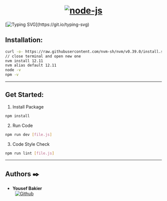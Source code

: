 <h1 align= "center">
<a href='https://postimages.org/' target='_blank'><img src='https://i.postimg.cc/4NqD2KTQ/node-js.png' border='0' alt='node-js'/></a>
</h1>

[![Typing SVG](https://readme-typing-svg.herokuapp.com?font=Fira+Code&weight=900&size=32&pause=1000&width=435&lines=ES6+Promise\(:)](https://git.io/typing-svg)

## Installation:
```bash
curl -o- https://raw.githubusercontent.com/nvm-sh/nvm/v0.39.0/install.sh | bash
// close terminal and open new one
nvm install 12.11
nvm alias default 12.11
node -v
npm -v
```
<hr />

## Get Started:

1. Install Package
```bash
npm install
```
2. Run Code
```bash
npm run dev [file.js]
```
3. Code Style Check
```bash
npm run lint [file.js]
```
<hr />

## Authors :black_nib:

* __Yousef Bakier__ &nbsp;&nbsp;&nbsp;&nbsp;&nbsp;&nbsp; <br />
 &nbsp;&nbsp;[<img height="" src="https://img.shields.io/static/v1?label=&message=GitHub&color=181717&logo=GitHub&logoColor=f2f2f2&labelColor=2F333A" alt="Github">](https://github.com/Y-Baker)
